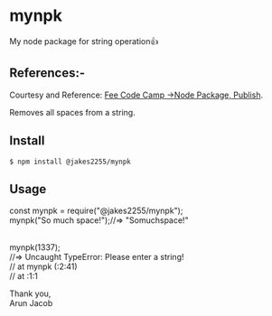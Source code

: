 # mynpk
My node package for string operation:+1:

## References:-
Courtesy and Reference: [Fee Code Camp ->Node Package, Publish](https://www.freecodecamp.org/news/how-to-make-a-beautiful-tiny-npm-package-and-publish-it-2881d4307f78/).

Removes all spaces from a string.

## Install

`$ npm install @jakes2255/mynpk`

## Usage

const mynpk = require("@jakes2255/mynpk");<br/>
mynpk("So much space!");//=> "Somuchspace!"<br/><br/>

mynpk(1337);<br/>
//=> Uncaught TypeError: Please enter a string!<br/>
//    at mynpk (<anonymous>:2:41)<br/>
//    at <anonymous>:1:1<br/>


Thank you,<br/>
Arun Jacob
